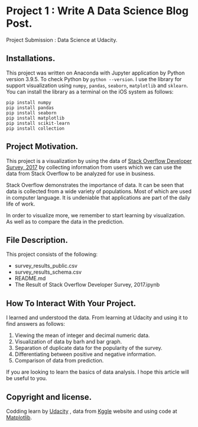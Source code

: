 # Project 1 : Write A Data Science Blog Post.
Project Submission : Data Science at Udacity.



## Installations.
  This project was written on Anaconda with Jupyter application by Python version 3.9.5. To check Python by `python --version`. 
I use the library for support visualization using `numpy`, `pandas`, `seaborn`, `matplotlib` and `sklearn`.
You can install the library as a terminal on the iOS system as follows:

```
pip install numpy
pip install pandas
pip install seaborn
pip install matplotlib
pip install scikit-learn
pip install collection
```



## Project Motivation.
  This project is a visualization by using the data of [Stack Overflow Developer Survey, 2017](https://www.kaggle.com/stackoverflow/so-survey-2017) 
by collecting information from users which we can use the data from Stack Overflow to be analyzed for use in business.

  Stack Overflow demonstrates the importance of data. It can be seen that data is collected from a wide variety of populations. Most of which are used in computer language. It is undeniable that applications are part of the daily life of work.

  In order to visualize more, we remember to start learning by visualization. As well as to compare the data in the prediction.


## File Description.
This project consists of the following:
* survey_results_public.csv
* survey_results_schema.csv
* README.md
* The Result of Stack Overflow Developer Survey, 2017.ipynb



## How To Interact With Your Project.

  I learned and understood the data. From learning at Udacity and using it to find answers as follows:

1. Viewing the mean of integer and decimal numeric data.
2. Visualization of data by barh and bar graph.
4. Separation of duplicate data for the popularity of the survey.
5. Differentiating between positive and negative information.
6. Comparison of data from prediction.

  If you are looking to learn the basics of data analysis. I hope this article will be useful to you.



## Copyright and license.
Codding learn by [Udacity](https://www.udacity.com/)
, data from [Kggle](https://www.kaggle.com/stackoverflow/so-survey-2017) website
and using code at [Matplotlib](https://pandas.pydata.org/pandas-docs/stable/user_guide/style.html).


